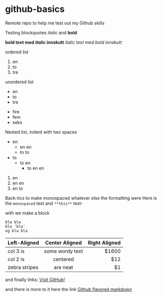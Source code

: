 # github-basics
Remote repo to help me test out my Github skills

Testing <blockquotes>blockquotes</blockquotes>
*italic* and **bold**

**bold text med _italic_ innskutt**
*italic text med _bold_ innskutt*

ordered list
1. en
2. to
3. tre

unordered list
* en
* to
* tre
- fire
- fem
- seks

Nested list, indent with two spaces
* en
  * en en
  * tn to
* to
  * to en
    * to en en

1. en
  1. en en
  2. en to
  
Back-tics  to make monospaced whatever else the formatting were
Here is the `monospaced` text and `**this**` text-

with  we make a block
```
bla bla
bla 'bla'
og bla bla
```
| Left-Aligned  | Center Aligned  | Right Aligned |
| :------------ |:---------------:| -----:|
| col 3 is      | some wordy text | $1600 |
| col 2 is      | centered        |   $12 |
| zebra stripes | are neat        |    $1 |
 

and finally links:
[Visit GitHub!](https://www.github.com)

and there is more to it here the link
[Github flavored markdown](https://help.github.com/articles/github-flavored-markdown/)
